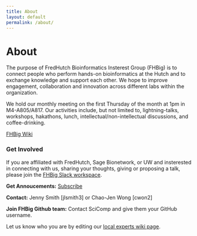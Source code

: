 ```yaml
---
title: About
layout: default
permalink: /about/
---
```


# About
The purpose of FredHutch Bioinformatics Insterest Group (FHBig) is to
connect people who perform hands-on bioinformatics at the Hutch and
to exchange knowledge and support each other. We hope to improve
engagement, collaboration and innovation across different labs
within the organization.  

We hold our monthly meeting on the first Thursday of the month at 1pm in M4-A805/A817. Our activities include, but not limited to, lightning-talks, workshops, hakathons, lunch, intellectual/non-intellectual discussions, and coffee-drinking.  

[FHBig Wiki](https://github.com/FredHutch/FHBig/wiki)

### Get Involved 

If you are affiliated with FredHutch, Sage Bionetwork, or UW and
insterested in connecting with us, sharing your thoughts, giving or proposing a talk, please join the
[FHBig Slack workspace](https://fhbig.slack.com). 

__Get Annoucements:__ [Subscribe](https://lists.fhcrc.org/mailman/listinfo/fhbig)

__Contact:__ Jenny Smith [jlsmith3] or Chao-Jen Wong [cwon2] 

__Join FHBig Github team:__ Contact SciComp and give them your GitHub username. 

Let us know who you are by editing our [local experts wiki page](https://github.com/FredHutch/FHBig/wiki/Expertise).
